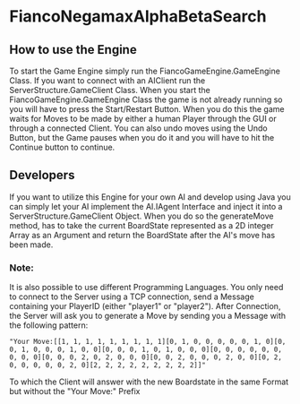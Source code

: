 # FiancoNegamaxAlphaBetaSearch

## How to use the Engine

To start the Game Engine simply run the FiancoGameEngine.GameEngine Class. If you want to connect with an AIClient run the ServerStructure.GameClient
Class. When you start the FiancoGameEngine.GameEngine Class the game is not already running so
you will have to press the Start/Restart Button. When you do this the game waits for Moves to be made by either a human
Player through the GUI or through a connected Client.
You can also undo moves using the Undo Button, but the Game pauses when you do it and you will have to hit the Continue
button to continue.

## Developers

If you want to utilize this Engine for your own AI and develop using Java you can simply let your AI implement the
AI.IAgent Interface and inject it into a ServerStructure.GameClient Object.
When you do so the generateMove method, has to take the current BoardState represented as a 2D integer Array as an
Argument and return the BoardState after the AI's move has been made.

### Note:

It is also possible to use different Programming Languages. You only need to connect to the Server using a TCP
connection, send a Message containing your PlayerID (either "player1" or "player2").
After Connection, the Server will ask you to generate a Move by sending you a Message with the following pattern: 

`"Your Move:[[1, 1, 1, 1, 1, 1, 1, 1, 1][0, 1, 0, 0, 0, 0, 0, 1, 0][0, 0, 1, 0, 0, 0, 1, 0, 0][0, 0, 0, 1, 0, 1, 0, 0, 0][0, 0, 0, 0, 0, 0, 0, 0, 0][0, 0, 0, 2, 0, 2, 0, 0, 0][0, 0, 2, 0, 0, 0, 2, 0, 0][0, 2, 0, 0, 0, 0, 0, 2, 0][2, 2, 2, 2, 2, 2, 2, 2, 2]]"`

To which the Client will answer with the new Boardstate in the same Format but without the "Your Move:" Prefix
